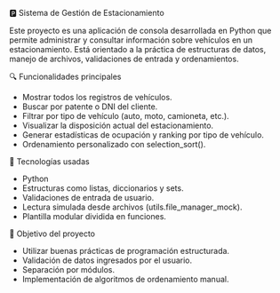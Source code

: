 🅿️ Sistema de Gestión de Estacionamiento

Este proyecto es una aplicación de consola desarrollada en Python que permite administrar y consultar información sobre vehículos en un estacionamiento. Está orientado a la práctica de estructuras de datos, manejo de archivos, validaciones de entrada y ordenamientos.

🔍 Funcionalidades principales
  - Mostrar todos los registros de vehículos.
  - Buscar por patente o DNI del cliente.
  - Filtrar por tipo de vehículo (auto, moto, camioneta, etc.).
  - Visualizar la disposición actual del estacionamiento.
  - Generar estadísticas de ocupación y ranking por tipo de vehículo.
  - Ordenamiento personalizado con selection_sort().

🧰 Tecnologías usadas
  - Python
  - Estructuras como listas, diccionarios y sets.
  - Validaciones de entrada de usuario.
  - Lectura simulada desde archivos (utils.file_manager_mock).
  - Plantilla modular dividida en funciones.

🚀 Objetivo del proyecto
  - Utilizar buenas prácticas de programación estructurada.
  - Validación de datos ingresados por el usuario.
  - Separación por módulos.
  - Implementación de algoritmos de ordenamiento manual.
